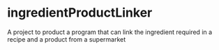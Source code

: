 # ingredientProductLinker
A project to product a program that can link the ingredient required in a recipe and a product from a supermarket 

